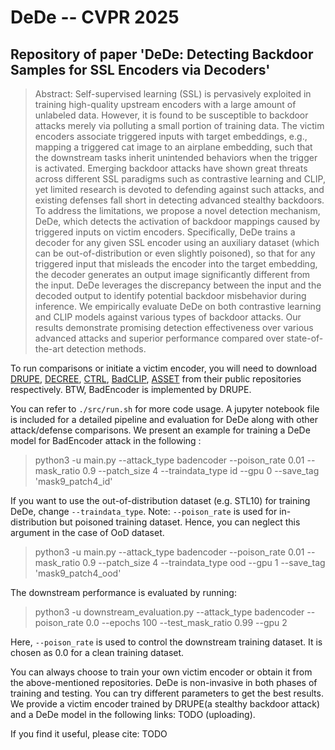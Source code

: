 # DeDe -- CVPR 2025
## Repository of paper 'DeDe: Detecting Backdoor Samples for SSL Encoders via Decoders' 

> Abstract: Self-supervised learning (SSL) is pervasively exploited in training high-quality upstream encoders with a large amount of unlabeled data. However, it is found to be susceptible to backdoor attacks merely via polluting a small portion of training data. The victim encoders associate triggered inputs with target embeddings, e.g., mapping a triggered cat image to an airplane embedding, such that the downstream tasks inherit unintended behaviors when the trigger is activated. Emerging backdoor attacks have shown great threats across different SSL paradigms such as contrastive learning and CLIP, yet limited research is devoted to defending against such attacks, and existing defenses fall short in detecting advanced stealthy backdoors. To address the limitations, we propose a novel detection mechanism, DeDe, which detects the activation of backdoor mappings caused by triggered inputs on victim encoders. Specifically, DeDe trains a decoder for any given SSL encoder using an auxiliary dataset (which can be out-of-distribution or even slightly poisoned), so that for any triggered input that misleads the encoder into the target embedding, the decoder generates an output image significantly different from the input. DeDe leverages the discrepancy between the input and the decoded output to identify potential backdoor misbehavior during inference. We empirically evaluate DeDe on both contrastive learning and CLIP models against various types of backdoor attacks. Our results demonstrate promising detection effectiveness over various advanced attacks and superior performance compared over state-of-the-art detection methods.

To run comparisons or initiate a victim encoder, you will need to download [DRUPE](https://github.com/Gwinhen/DRUPE), [DECREE](https://github.com/GiantSeaweed/DECREE), [CTRL](https://github.com/meet-cjli/CTRL), [BadCLIP](https://github.com/LiangSiyuan21/BadCLIP), [ASSET](https://github.com/reds-lab/ASSET) from their public repositories respectively. BTW, BadEncoder is implemented by DRUPE. 

You can refer to `./src/run.sh` for more code usage. A jupyter notebook file is included for a detailed pipeline and evaluation for DeDe along with other attack/defense comparisons. We present an example for training a DeDe model for BadEncoder attack in the following :  
> python3 -u main.py --attack_type badencoder --poison_rate 0.01 --mask_ratio 0.9 --patch_size 4 --traindata_type id  --gpu 0 --save_tag 'mask9_patch4_id'

If you want to use the out-of-distribution dataset (e.g. STL10) for training DeDe, change `--traindata_type`. Note: `--poison_rate` is used for in-distribution but poisoned training dataset. Hence, you can neglect this argument in the case of OoD dataset. 
> python3 -u main.py --attack_type badencoder --poison_rate 0.01 --mask_ratio 0.9 --patch_size 4 --traindata_type ood  --gpu 1 --save_tag 'mask9_patch4_ood'

The downstream performance is evaluated by running:
> python3 -u downstream_evaluation.py --attack_type badencoder --poison_rate 0.0 --epochs 100 --test_mask_ratio 0.99 --gpu 2

Here, `--poison_rate` is used to control the downstream training dataset. It is chosen as 0.0 for a clean training dataset. 

You can always choose to train your own victim encoder or obtain it from the above-mentioned repositories. DeDe is non-invasive in both phases of training and testing. You can try different parameters to get the best results. 
We provide a victim encoder trained by DRUPE(a stealthy backdoor attack) and a DeDe model in the following links: TODO (uploading).

If you find it useful, please cite:
TODO
